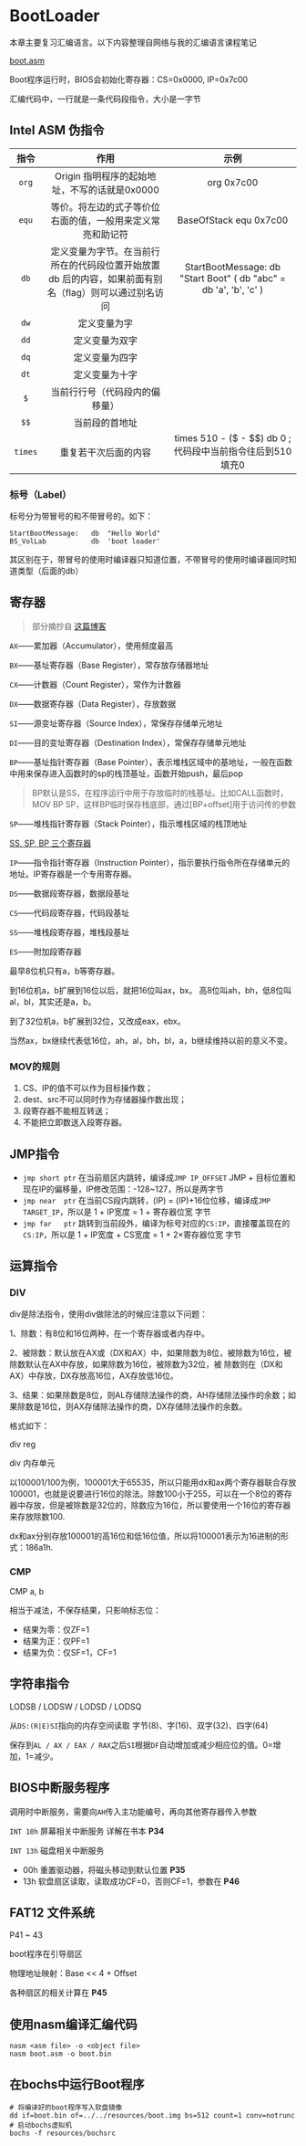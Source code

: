 # BootLoader
本章主要复习汇编语言。以下内容整理自网络与我的汇编语言课程笔记

[boot.asm](../../source/3-1/boot.asm)

Boot程序运行时，BIOS会初始化寄存器：CS=0x0000, IP=0x7c00

汇编代码中，一行就是一条代码段指令，大小是一字节

## Intel ASM 伪指令
|   指令    |                           作用                            |                      示例                       |
|:-------:|:-------------------------------------------------------:|:---------------------------------------------:|
|  `org`  |              Origin 指明程序的起始地址，不写的话就是0x0000              |                  org 0x7c00                   |
|  `equ`  |              等价。将左边的式子等价位右面的值，一般用来定义常亮和助记符              |            BaseOfStack equ 0x7c00             |
|  `db`   | 定义变量为字节。在当前行所在的代码段位置开始放置 db 后的内容，如果前面有别名（flag）则可以通过别名访问 |       StartBootMessage: db "Start Boot" ( db "abc" = db 'a', 'b', 'c' )       |
|  `dw`   |                         定义变量为字                          |                                               |
|  `dd`   |                         定义变量为双字                         |                                               |
|  `dq`   |                         定义变量为四字                         |                                               |
|  `dt`   |                         定义变量为十字                         |                                               |
|   `$`   |                     当前行行号（代码段内的偏移量）                     |                                               |
|  `$$`   |                         当前段的首地址                         |                                               |
| `times` |                       重复若干次后面的内容                        | times	510 - ($ - $$)	db	0 ; 代码段中当前指令往后到510填充0 |

### 标号（Label）
标号分为带冒号的和不带冒号的。如下：
```
StartBootMessage:   db  "Hello World"
BS_VolLab	        db	'boot loader'
```
其区别在于，带冒号的使用时编译器只知道位置，不带冒号的使用时编译器同时知道类型（后面的db）

## 寄存器
>部分摘抄自 [这篇博客](https://blog.csdn.net/u014287775/article/details/76572496)

`AX`――累加器（Accumulator），使用频度最高

`BX`――基址寄存器（Base Register），常存放存储器地址

`CX`――计数器（Count Register），常作为计数器

`DX`――数据寄存器（Data Register），存放数据

`SI`――源变址寄存器（Source Index），常保存存储单元地址

`DI`――目的变址寄存器（Destination Index），常保存存储单元地址

`BP`――基址指针寄存器（Base Pointer），表示堆栈区域中的基地址，一般在函数中用来保存进入函数时的sp的栈顶基址，函数开始push，最后pop
> BP默认是SS，在程序运行中用于存放临时的栈基址。比如CALL函数时，MOV BP SP，这样BP临时保存栈底部，通过\[BP+offset\]用于访问传的参数

`SP`――堆栈指针寄存器（Stack Pointer），指示堆栈区域的栈顶地址

[SS, SP, BP 三个寄存器](https://blog.csdn.net/bagboy_taobao_com/article/details/7370504)

`IP`――指令指针寄存器（Instruction Pointer），指示要执行指令所在存储单元的地址。IP寄存器是一个专用寄存器。

`DS`――数据段寄存器，数据段基址

`CS`――代码段寄存器，代码段基址

`SS`――堆栈段寄存器，堆栈段基址

`ES`――附加段寄存器

最早8位机只有a，b等寄存器。

到16位机a，b扩展到16位以后，就把16位叫ax，bx。 高8位叫ah，bh，低8位叫al，bl，其实还是a，b。

到了32位机a，b扩展到32位，又改成eax，ebx。

当然ax，bx继续代表低16位，ah，al，bh，bl，a，b继续维持以前的意义不变。

### MOV的规则
1. CS、IP的值不可以作为目标操作数；
2. dest、src不可以同时作为存储器操作数出现；
3. 段寄存器不能相互转送；
4. 不能把立即数送入段寄存器。

## JMP指令
+ `jmp short ptr` 在当前扇区内跳转，编译成`JMP IP_OFFSET` JMP + 目标位置和现在IP的偏移量，IP修改范围：-128~127，所以是两字节
+ `jmp near  ptr` 在当前CS段内跳转，(IP) = (IP)+16位位移，编译成`JMP TARGET_IP`，所以是 1 + IP宽度 = 1 + 寄存器位宽  字节
+ `jmp far   ptr` 跳转到当前段外，编译为标号对应的`CS:IP`，直接覆盖现在的`CS:IP`，所以是 1 + IP宽度 + CS宽度 = 1 + 2×寄存器位宽 字节

## 运算指令
### DIV
div是除法指令，使用div做除法的时候应注意以下问题：

1、除数：有8位和16位两种，在一个寄存器或者内存中。

2、被除数：默认放在AX或（DX和AX）中，如果除数为8位，被除数为16位，被除数默认在AX中存放，如果除数为16位，被除数为32位，被  除数则在（DX和AX）中存放，DX存放高16位，AX存放低16位。

3、结果：如果除数是8位，则AL存储除法操作的商，AH存储除法操作的余数；如果除数是16位，则AX存储除法操作的商，DX存储除法操作的余数。

格式如下：

div reg

div 内存单元

以100001/100为例，100001大于65535，所以只能用dx和ax两个寄存器联合存放100001，也就是说要进行16位的除法。除数100小于255，可以在一个8位的寄存器中存放，但是被除数是32位的，除数应为16位，所以要使用一个16位的寄存器来存放除数100.

dx和ax分别存放100001的高16位和低16位值，所以将100001表示为16进制的形式：186a1h.

### CMP
CMP a, b

相当于减法，不保存结果，只影响标志位：
+ 结果为零：仅ZF=1
+ 结果为正：仅PF=1
+ 结果为负：仅SF=1，CF=1

## 字符串指令
LODSB / LODSW / LODSD / LODSQ

从`DS:(R|E)SI`指向的内存空间读取 字节(8)、字(16)、双字(32)、四字(64)

保存到`AL / AX / EAX / RAX`之后`SI`根据`DF`自动增加或减少相应位的值。0=增加，1=减少。

## BIOS中断服务程序
调用时中断服务，需要向`AH`传入主功能编号，再向其他寄存器传入参数

`INT 10h` 屏幕相关中断服务 详解在书本 **P34**

`INT 13h` 磁盘相关中断服务
+ 00h 重置驱动器，将磁头移动到默认位置 **P35**
+ 13h 软盘扇区读取，读取成功CF=0，否则CF=1，参数在 **P46**

## FAT12 文件系统
P41 ~ 43

boot程序在引导扇区

物理地址映射：Base << 4 + Offset

各种扇区的相关计算在 **P45**

## 使用nasm编译汇编代码
```shell script
nasm <asm file> -o <object file>
nasm boot.asm -o boot.bin
```

## 在bochs中运行Boot程序
```shell script
# 将编译好的boot程序写入软盘镜像
dd if=boot.bin of=../../resources/boot.img bs=512 count=1 conv=notrunc
# 启动bochs虚拟机
bochs -f resources/bochsrc
```